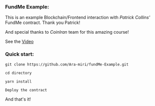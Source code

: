 ### FundMe Example:

This is an example Blockchain/Frontend interaction with *Patrick Collins'* FundMe contract. Thank you Patrick!

And special thanks to *CoinIran* team for this amazing course!

See the [Video](https://www.dropbox.com/scl/fi/3fv1nr5o79jxh6bnke08l/Aramiri-fundMe.mp4)

### Quick start:

```git clone https://github.com/Ara-miri/fundMe-Example.git```

```cd directory```

```yarn install```

```Deploy the contract```

And that's it!
